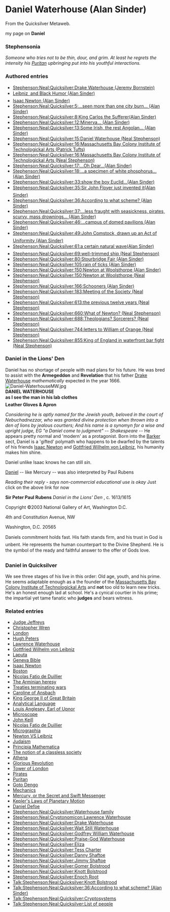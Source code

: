
# Daniel Waterhouse (Alan Sinder)

From the Quicksilver Metaweb.

my page on **Daniel**
### Stephensonia


*Someone who tries not to be thin, dour, and grim. At least he regrets the intensity his [Puritan](/puritan) upbringing put into his youthful interactions.*

### Authored entries


* [Stephenson:Neal:Quicksilver:Drake Waterhouse (Jeremy Bornstein)](/stephenson-neal-quicksilver-drake-waterhouse-jeremy-bornstein)
* [Leibniz  and Black Humor (Alan Sinder)](/leibniz-and-black-humor-alan-sinder)
* [Isaac Newton (Alan Sinder)](/isaac-newton-alan-sinder)
* [Stephenson:Neal:Quicksilver:5:...seen more than one city burn... (Alan Sinder)](/stephenson-neal-quicksilver-5-seen-more-than-one-city-burn-alan-sinder)
* [Stephenson:Neal:Quicksilver:8:King Carlos the Sufferer(Alan Sinder)](/stephenson-neal-quicksilver-8-king-carlos-the-sufferer-alan-sinder)
* [Stephenson:Neal:Quicksilver:12:Minerva... (Alan Sinder)](/stephenson-neal-quicksilver-12-minerva-alan-sinder)
* [Stephenson:Neal:Quicksilver:13:Some Irish, the rest Angolan... (Alan Sinder)](/stephenson-neal-quicksilver-13-some-irish-the-rest-angolan-alan-sinder)
* [Stephenson:Neal:Quicksilver:15:Daniel Waterhouse (Neal Stephenson)](/stephenson-neal-quicksilver-15-daniel-waterhouse-neal-stephenson)
* [Stephenson:Neal:Quicksilver:16:Massachusetts Bay Colony Institute of Technologickal Arts (Patrick Tufts)](/stephenson-neal-quicksilver-16-massachusetts-bay-colony-institute-of-technologickal-arts-patrick-tufts)
* [Stephenson:Neal:Quicksilver:16:Massachusetts Bay Colony Institute of Technologickal Arts (Neal Stephenson)](/stephenson-neal-quicksilver-16-massachusetts-bay-colony-institute-of-technologickal-arts-neal-stephenson)
* [Stephenson:Neal:Quicksilver:17:...Oh Dear...(Alan Sinder)](/stephenson-neal-quicksilver-17-oh-dear-alan-sinder)
* [Stephenson:Neal:Quicksilver:18:...a specimen of white phosphorus... (Alan Sinder)](/stephenson-neal-quicksilver-18-a-specimen-of-white-phosphorus-alan-sinder)
* [Stephenson:Neal:Quicksilver:33:show the boy Euclid...(Alan Sinder)](/stephenson-neal-quicksilver-33-show-the-boy-euclid-alan-sinder)
* [Stephenson:Neal:Quicksilver:35:Sir John Floyer just invented it(Alan Sinder)](/stephenson-neal-quicksilver-35-sir-john-floyer-just-invented-it-alan-sinder)
* [Stephenson:Neal:Quicksilver:36:According to what scheme? (Alan Sinder)](/stephenson-neal-quicksilver-36-according-to-what-scheme-alan-sinder)
* [Stephenson:Neal:Quicksilver:37:...less fraught with seasickness, pirates, scurvy, mass drownings... (Alan Sinder)](/stephenson-neal-quicksilver-37-less-fraught-with-seasickness-pirates-scurvy-mass-drownings-alan-sinder)
* [Stephenson:Neal:Quicksilver:46:...campus of domed pavilions (Alan Sinder)](/stephenson-neal-quicksilver-46-campus-of-domed-pavilions-alan-sinder)
* [Stephenson:Neal:Quicksilver:49:John Comstock, drawn up an Act of Uniformity (Alan Sinder)](/stephenson-neal-quicksilver-49-john-comstock-drawn-up-an-act-of-uniformity-alan-sinder)
* [Stephenson:Neal:Quicksilver:61:a certain natural wave(Alan Sinder)](/stephenson-neal-quicksilver-61-a-certain-natural-wave-alan-sinder)
* [Stephenson:Neal:Quicksilver:69:well-trimmed ship (Neal Stephenson)](/stephenson-neal-quicksilver-69-well-trimmed-ship-neal-stephenson)
* [Stephenson:Neal:Quicksilver:80:Stourbridge Fair (Alan Sinder)](/stephenson-neal-quicksilver-80-stourbridge-fair-alan-sinder)
* [Stephenson:Neal:Quicksilver:105:rain of ticks (Alan Sinder)](/stephenson-neal-quicksilver-105-rain-of-ticks-alan-sinder)
* [Stephenson:Neal:Quicksilver:150:Newton at Woolsthorpe (Alan Sinder)](/stephenson-neal-quicksilver-150-newton-at-woolsthorpe-alan-sinder)
* [Stephenson:Neal:Quicksilver:150:Newton at Woolsthorpe (Neal Stephenson)](/stephenson-neal-quicksilver-150-newton-at-woolsthorpe-neal-stephenson)
* [Stephenson:Neal:Quicksilver:166:Schooners (Alan Sinder)](/stephenson-neal-quicksilver-166-schooners-alan-sinder)
* [Stephenson:Neal:Quicksilver:183:Meeting of the Society (Neal Stephenson)](/stephenson-neal-quicksilver-183-meeting-of-the-society-neal-stephenson)
* [Stephenson:Neal:Quicksilver:613:the previous twelve years (Neal Stephenson)](/stephenson-neal-quicksilver-613-the-previous-twelve-years-neal-stephenson)
* [Stephenson:Neal:Quicksilver:660:What of Newton? (Neal Stephenson)](/stephenson-neal-quicksilver-660-what-of-newton-neal-stephenson)
* [Stephenson:Neal:Quicksilver:688:Theologians? Sorcerers? (Neal Stephenson)](/stephenson-neal-quicksilver-688-theologians-sorcerers-neal-stephenson)
* [Stephenson:Neal:Quicksilver:744:letters to William of Orange (Neal Stephenson)](/stephenson-neal-quicksilver-744-letters-to-william-of-orange-neal-stephenson)
* [Stephenson:Neal:Quicksilver:855:King of England in waterfront bar fight (Neal Stephenson)](/stephenson-neal-quicksilver-855-king-of-england-in-waterfront-bar-fight-neal-stephenson)


### Daniel in the Lions' Den


Daniel has no shortage of people with mad plans for his future. He was bred to assist with the **Armegeddon** and **Revelation** that his father [Drake Waterhouse](/stephenson-neal-quicksilver-drake-waterhouse) *mathematically* expected in the year 1666.![Daniel-WaterhouseMW.jpg](/https://web.archive.org/web/20060725172309im_/http://www.metaweb.com/wiki/upload/a/a8/Daniel-WaterhouseMW.jpg)  
**DANIEL WATERHOUSE**  
**as I see the man in his lab clothes  
Leather Gloves & Apron**

*Considering he is aptly named for the Jewish youth, beloved in the court of Nebuchadnezzar, who was granted divine protection when thrown into a den of lions by jealous courtiers; And his name is a synomyn for a wise and upright judge, EG "a Daniel come to judgment" -- Shakespeare* -- He appears pretty normal and 'modern' as a protagonist. Born into the [Barker](/stephenson-neal-quicksilver-barker) sect, Daniel is a 'gifted' polymath who happens to be dwarfed by the talents of his friends [Isaac Newton](/isaac-newton) and [Gottfried Wilhelm von Leibniz](/gottfried-wilhelm-von-leibniz), his humanity makes him shine.

Daniel unlike Isaac knows he can still *sin*. 

[Daniel](/http-www-nga-gov-cgi-bin-pimage-50016-0-0-gg45) -- like Mercury -- was also interpreted by Paul Rubens  


*Reading their reply - says non-commercial educational use is okay*
Just click on the above link for now  

**Sir Peter Paul Rubens** *Daniel in the Lions' Den* , c. 1613/1615  

Copyright ©2003 National Gallery of Art, Washington D.C.  

4th and Constitution Avenue, NW  

Washington, D.C. 20565  

  

 Daniels commitment holds fast. His faith stands firm, and his trust in God is unbent. He represents the human counterpart to the Divine Shepherd. He is the symbol of the ready and faithful answer to the offer of Gods love.

### Daniel in Quicksilver


We see three stages of his live in this order: Old age, youth, and his prime. He seems adaptable enough as a the founder of the [Massachusetts Bay Colony Institute of Technologickal Arts](/massachusetts-bay-colony-institute-of-technologickal-arts) and **not** too old to learn new tricks. He's an honest enough lad at school. He's a cynical courtier in his prime; the impartial yet tame fanatic who **judges** and bears witness.

### Related entries


* [Judge Jeffreys](/judge-jeffreys)
* [Christopher Wren](/christopher-wren)
* [London](/london)
* [Hugh Peters](/hugh-peters)
* [Lawrence Waterhouse](/lawrence-waterhouse)
* [Gottfried Wilhelm von Leibniz](/gottfried-wilhelm-von-leibniz)
* [Laputa](/laputa)
* [Geneva Bible](/geneva-bible)
* [Isaac Newton](/isaac-newton)
* [Boston](/boston)
* [Nicolas Fatio de Duillier](/nicolas-fatio-de-duillier)
* [The Arminian heresy](/the-arminian-heresy)
* [Treaties terminating wars](/treaties-terminating-wars)
* [Caroline of Ansbach](/caroline-of-ansbach)
* [King George II of Great Britain](/king-george-ii-of-great-britain)
* [Analytical Language](/analytical-language)
* [Louis Anglesey, Earl of Upnor](/louis-anglesey-earl-of-upnor)
* [Microscope](/microscope)
* [John Keill](/john-keill)
* [Nicolas Fatio de Duillier](/nicolas-fatio-de-duillier)
* [Micrographia](/micrographia)
* [Newton VS Leibniz](/newton-vs-leibniz)
* [Judaism](/judaism)
* [Principia Mathematica](/principia-mathematica)
* [The notion of a classless society](/the-notion-of-a-classless-society)
* [Athena](/athena)
* [Glorious Revolution](/glorious-revolution)
* [Tower of London](/tower-of-london)
* [Pirates](/pirates)
* [Puritan](/puritan)
* [Goto Dengo](/goto-dengo)
* [Mechanics](/mechanics)
* [Mercury, or the Secret and Swift Messenger](/mercury-or-the-secret-and-swift-messenger)
* [Kepler's Laws of Planetary Motion](/kepler-s-laws-of-planetary-motion)
* [Daniel Defoe](/daniel-defoe)
* [Stephenson:Neal:Quicksilver:Waterhouse family](/stephenson-neal-quicksilver-waterhouse-family)
* [Stephenson:Neal:Cryptonomicon:Lawrence Waterhouse](/stephenson-neal-cryptonomicon-lawrence-waterhouse)
* [Stephenson:Neal:Quicksilver:Drake Waterhouse](/stephenson-neal-quicksilver-drake-waterhouse)
* [Stephenson:Neal:Quicksilver:Wait Still Waterhouse](/stephenson-neal-quicksilver-wait-still-waterhouse)
* [Stephenson:Neal:Quicksilver:Godfrey William Waterhouse](/stephenson-neal-quicksilver-godfrey-william-waterhouse)
* [Stephenson:Neal:Quicksilver:Praise-God Waterhouse](/stephenson-neal-quicksilver-praise-god-waterhouse)
* [Stephenson:Neal:Quicksilver:Eliza](/stephenson-neal-quicksilver-eliza)
* [Stephenson:Neal:Quicksilver:Tess Charter](/stephenson-neal-quicksilver-tess-charter)
* [Stephenson:Neal:Quicksilver:Danny Shaftoe](/stephenson-neal-quicksilver-danny-shaftoe)
* [Stephenson:Neal:Quicksilver:Jimmy Shaftoe](/stephenson-neal-quicksilver-jimmy-shaftoe)
* [Stephenson:Neal:Quicksilver:Gomer Bolstrood](/stephenson-neal-quicksilver-gomer-bolstrood)
* [Stephenson:Neal:Quicksilver:Knott Bolstrood](/stephenson-neal-quicksilver-knott-bolstrood)
* [Stephenson:Neal:Quicksilver:Enoch Root](/stephenson-neal-quicksilver-enoch-root)
* [Talk:Stephenson:Neal:Quicksilver:Knott Bolstrood](/talk-stephenson-neal-quicksilver-knott-bolstrood)
* [Talk:Stephenson:Neal:Quicksilver:36:According to what scheme? (Alan Sinder)](/talk-stephenson-neal-quicksilver-36-according-to-what-scheme-alan-sinder)
* [Talk:Stephenson:Neal:Quicksilver:Cryptosystems](/talk-stephenson-neal-quicksilver-cryptosystems)
* [Talk:Stephenson:Neal:Quicksilver:List of people](/talk-stephenson-neal-quicksilver-list-of-people)
